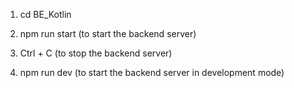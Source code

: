 1. cd BE_Kotlin
2. npm run start (to start the backend server)

3. Ctrl + C (to stop the backend server)
4. npm run dev (to start the backend server in development mode)